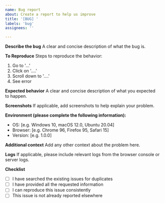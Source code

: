 ```yaml
---
name: Bug report
about: Create a report to help us improve
title: '[BUG] '
labels: 'bug'
assignees: ''

---
```


**Describe the bug**
A clear and concise description of what the bug is.

**To Reproduce**
Steps to reproduce the behavior:
1. Go to '...'
2. Click on '....'
3. Scroll down to '....'
4. See error

**Expected behavior**
A clear and concise description of what you expected to happen.

**Screenshots**
If applicable, add screenshots to help explain your problem.

**Environment (please complete the following information):**
 - OS: [e.g. Windows 10, macOS 12.0, Ubuntu 20.04]
 - Browser: [e.g. Chrome 96, Firefox 95, Safari 15]
 - Version: [e.g. 1.0.0]

**Additional context**
Add any other context about the problem here.

**Logs**
If applicable, please include relevant logs from the browser console or server logs.

**Checklist**
- [ ] I have searched the existing issues for duplicates
- [ ] I have provided all the requested information
- [ ] I can reproduce this issue consistently
- [ ] This issue is not already reported elsewhere 